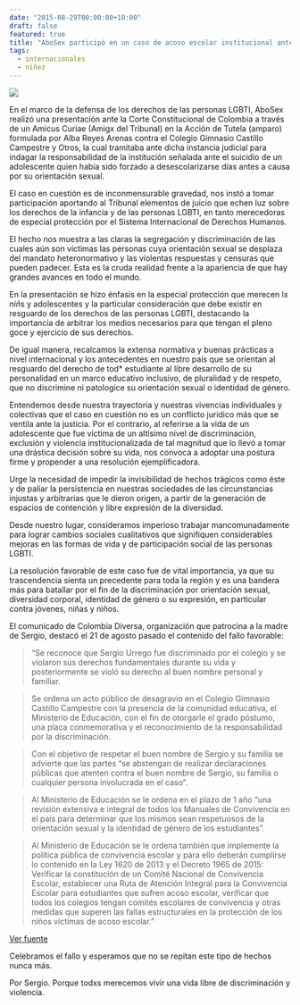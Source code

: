 ```yaml
---
date: "2015-08-29T00:00:00+10:00"
draft: false
featured: true
title: "AboSex participó en un caso de acoso escolar institucional ante la Corte Constitucional de Colombia que tuvo resultado favorable"
tags:
  - internacionales
  - niñez
---
```


![](/images/post/20150829.jpg/)

En el marco de la defensa de los derechos de las personas LGBTI, AboSex realizó una presentación ante la Corte Constitucional de Colombia a través de un Amicus Curiae (Amigx del Tribunal) en la Acción de Tutela (amparo) formulada por Alba Reyes Arenas contra el Colegio Gimnasio Castillo Campestre y Otros, la cual tramitaba ante dicha instancia judicial para indagar la responsabilidad de la institución señalada ante el suicidio de un adolescente quien había sido forzado a desescolarizarse días antes a causa por su orientación sexual.

El caso en cuestión es de inconmensurable gravedad, nos instó a tomar participación aportando al Tribunal elementos de juicio que echen luz sobre los derechos de la infancia y de las personas LGBTI, en tanto merecedoras de especial protección por el Sistema Internacional de Derechos Humanos.

El hecho nos muestra a las claras la segregación y discriminación de las cuales aún son víctimas las personas cuya orientación sexual se desplaza del mandato heteronormativo y las violentas respuestas y censuras que pueden padecer. Esta es la cruda realidad frente a la apariencia de que hay grandes avances en todo el mundo.

En la presentación se hizo énfasis en la especial protección que merecen l*s niñ*s y adolescentes y la particular consideración que debe existir en resguardo de los derechos de las personas LGBTI, destacando la importancia de arbitrar los medios necesarios para que tengan el pleno goce y ejercicio de sus derechos.

De igual manera, recalcamos la extensa normativa y buenas prácticas a nivel internacional y los antecedentes en nuestro país que se orientan al resguardo del derecho de tod* estudiante al libre desarrollo de su personalidad en un marco educativo inclusivo, de pluralidad y de respeto, que no discrimine ni patologice su orientación sexual o identidad de género.

Entendemos desde nuestra trayectoria y nuestras vivencias individuales y colectivas que el caso en cuestión no es un conflicto jurídico más que se ventila ante la justicia. Por el contrario, al referirse a la vida de un adolescente que fue víctima de un altísimo nivel de discriminación, exclusión y violencia institucionalizada de tal magnitud que lo llevó a tomar una drástica decisión sobre su vida, nos convoca a adoptar una postura firme y propender a una resolución ejemplificadora.

Urge la necesidad de impedir la invisibilidad de hechos trágicos como éste y de paliar la persistencia en nuestras sociedades de las circunstancias injustas y arbitrarias que le dieron origen, a partir de la generación de espacios de contención y libre expresión de la diversidad.

Desde nuestro lugar, consideramos imperioso trabajar mancomunadamente para lograr cambios sociales cualitativos que signifiquen considerables mejoras en las formas de vida y de participación social de las personas LGBTI.

La resolución favorable de este caso fue de vital importancia, ya que su trascendencia sienta un precedente para toda la región y es una bandera más para batallar por el fin de la discriminación por orientación sexual, diversidad corporal, identidad de género o su expresión, en particular contra jóvenes, niñas y niños.

El comunicado de Colombia Diversa, organización que patrocina a la madre de Sergio, destacó el 21 de agosto pasado el contenido del fallo favorable:

>“Se reconoce que Sergio Urrego fue discriminado por el colegio y se violaron sus derechos fundamentales durante su vida y posteriormente se violó su derecho al buen nombre personal y familiar.

>Se ordena un acto público de desagravio en el Colegio Gimnasio Castillo Campestre  con la presencia de la comunidad educativa, el Ministerio de Educación, con el fin de otorgarle el grado póstumo, una placa conmemorativa y el reconocimiento de la responsabilidad por la discriminación.

>Con el objetivo de respetar el buen nombre de Sergio y su familia se advierte que las partes “se abstengan de realizar declaraciones públicas que atenten contra el buen nombre de Sergio, su familia o cualquier persona involucrada en el caso”.

>Al Ministerio de Educación se le ordena en el plazo de 1 año  “una revisión
extensiva e integral de todos los Manuales de Convivencia en el país para determinar que los mismos sean respetuosos de la orientación sexual y la identidad de género de los estudiantes”.

>Al Ministerio de Educación se le ordena también que implemente la política pública de convivencia escolar y para ello deberán cumplirse lo contenido en la Ley 1620 de 2013 y el Decreto 1965 de 2015: Verificar la constitución de un Comité Nacional de Convivencia Escolar, establecer una Ruta de Atención Integral para la Convivencia Escolar para estudiantes que sufren acoso escolar, verificar que todos los colegios tengan comités escolares de convivencia y otras medidas que superen las fallas estructurales en la protección de los niños víctimas de acoso escolar.”              

[Ver fuente]("http://www.colombia-diversa.org/2015/08/memoria-y-justicia-para-sergio-urrego.html") 

Celebramos el fallo y esperamos que no se repitan este tipo de hechos nunca más.

Por Sergio. Porque todxs merecemos vivir una vida libre de discriminación y violencia.

